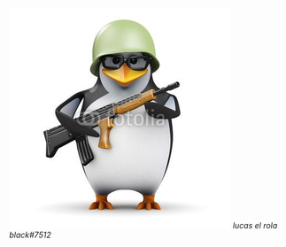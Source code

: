 ![](pinguim-soldado.jpg)
_lucas el rola black#7512_

<!---
pinguhhs/pinguhhs is a ✨ special ✨ repository because its `README.md` (this file) appears on your GitHub profile.
You can click the Preview link to take a look at your changes.
--->
